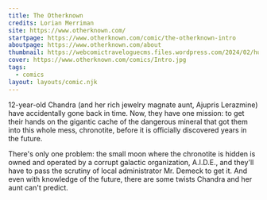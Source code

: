 ```yaml
---
title: The Otherknown
credits: Lorian Merriman
site: https://www.otherknown.com/
startpage: https://www.otherknown.com/comic/the-otherknown-intro
aboutpage: https://www.otherknown.com/about
thumbnail: https://webcomictraveloguecms.files.wordpress.com/2024/02/hubbox_otherknown.png
cover: https://www.otherknown.com/comics/Intro.jpg
tags:
  - comics
layout: layouts/comic.njk
---
```


12-year-old Chandra (and her rich jewelry magnate aunt, Ajupris Lerazmine) have accidentally gone back in time. Now, they have one mission: to get their hands on the gigantic cache of the dangerous mineral that got them into this whole mess, chronotite, before it is officially discovered years in the future.

There's only one problem: the small moon where the chronotite is hidden is owned and operated by a corrupt galactic organization, A.I.D.E., and they'll have to pass the scrutiny of local administrator Mr. Demeck to get it. And even with knowledge of the future, there are some twists Chandra and her aunt can't predict.